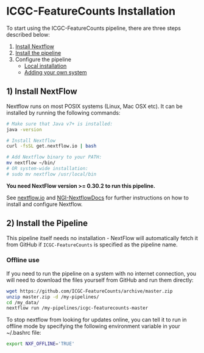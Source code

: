 # ICGC-FeatureCounts Installation

To start using the ICGC-FeatureCounts pipeline, there are three steps described below:

1. [Install Nextflow](#install-nextflow)
2. [Install the pipeline](#install-the-pipeline)
3. Configure the pipeline
    * [Local installation](configuration/local.md)
    * [Adding your own system](configuration/adding_your_own.md)

## 1) Install NextFlow
Nextflow runs on most POSIX systems (Linux, Mac OSX etc). It can be installed by running the following commands:

```bash
# Make sure that Java v7+ is installed:
java -version

# Install Nextflow
curl -fsSL get.nextflow.io | bash

# Add Nextflow binary to your PATH:
mv nextflow ~/bin/
# OR system-wide installation:
# sudo mv nextflow /usr/local/bin
```

**You need NextFlow version >= 0.30.2 to run this pipeline.**

See [nextflow.io](https://www.nextflow.io/) and [NGI-NextflowDocs](https://github.com/SciLifeLab/NGI-NextflowDocs) for further instructions on how to install and configure Nextflow.

## 2) Install the Pipeline
This pipeline itself needs no installation - NextFlow will automatically fetch it from GitHub if `ICGC-FeatureCounts` is specified as the pipeline name.

### Offline use

If you need to run the pipeline on a system with no internet connection, you will need to download the files yourself from GitHub and run them directly:

```bash
wget https://github.com/ICGC-FeatureCounts/archive/master.zip
unzip master.zip -d /my-pipelines/
cd /my_data/
nextflow run /my-pipelines/icgc-featurecounts-master
```

To stop nextflow from looking for updates online, you can tell it to run in offline mode by specifying the following environment variable in your ~/.bashrc file:

```bash
export NXF_OFFLINE='TRUE'
``` 